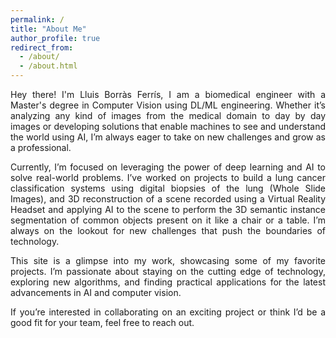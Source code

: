 ```yaml
---
permalink: /
title: "About Me"
author_profile: true
redirect_from: 
  - /about/
  - /about.html
---
```


<p><div style='text-align: justify'>Hey there! I'm Lluis Borràs Ferrís, I am a biomedical engineer with a Master's degree in Computer Vision using DL/ML engineering. Whether it’s analyzing any kind of images from the medical domain to day by day images or developing solutions that enable machines to see and understand the world using AI, I’m always eager to take on new challenges and grow as a professional.</div></p>
<p><div style='text-align: justify'>Currently, I’m focused on leveraging the power of deep learning and AI to solve real-world problems. I’ve worked on projects to build a lung cancer classification systems using digital biopsies of the lung (Whole Slide Images), and 3D reconstruction of a scene recorded using a Virtual Reality Headset and applying AI to the scene to perform the 3D semantic instance segmentation of common objects present on it like a chair or a table. I’m always on the lookout for new challenges that push the boundaries of technology.</div></p>
<p><div style='text-align: justify'>This site is a glimpse into my work, showcasing some of my favorite projects. I’m passionate about staying on the cutting edge of technology, exploring new algorithms, and finding practical applications for the latest advancements in AI and computer vision.</div></p>
<p><div style='text-align: justify'>If you’re interested in collaborating on an exciting project or think I’d be a good fit for your team, feel free to reach out.</div></p>
